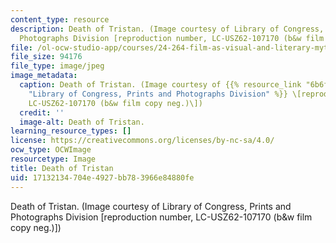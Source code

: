 ```yaml
---
content_type: resource
description: Death of Tristan. (Image courtesy of Library of Congress, Prints and
  Photographs Division [reproduction number, LC-USZ62-107170 (b&w film copy neg.)])
file: /ol-ocw-studio-app/courses/24-264-film-as-visual-and-literary-mythmaking-fall-2005/17132134704e4927bb783966e84880fe_24-264f05.jpg
file_size: 94176
file_type: image/jpeg
image_metadata:
  caption: Death of Tristan. (Image courtesy of {{% resource_link "6b6f472b-abd5-4c79-bf7e-e549aedeca73"
    "Library of Congress, Prints and Photographs Division" %}} \[reproduction number,
    LC-USZ62-107170 (b&w film copy neg.)\])
  credit: ''
  image-alt: Death of Tristan.
learning_resource_types: []
license: https://creativecommons.org/licenses/by-nc-sa/4.0/
ocw_type: OCWImage
resourcetype: Image
title: Death of Tristan
uid: 17132134-704e-4927-bb78-3966e84880fe
---
```

Death of Tristan. (Image courtesy of Library of Congress, Prints and Photographs Division [reproduction number, LC-USZ62-107170 (b&w film copy neg.)])
